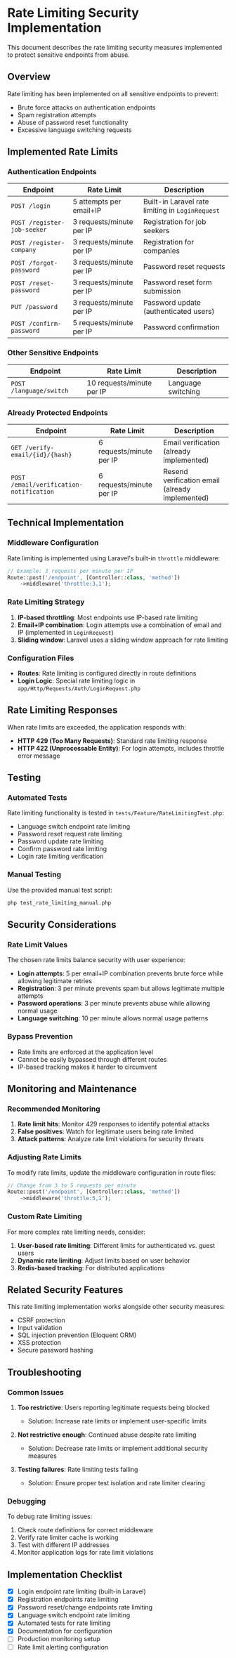 # Rate Limiting Security Implementation

This document describes the rate limiting security measures implemented to protect sensitive endpoints from abuse.

## Overview

Rate limiting has been implemented on all sensitive endpoints to prevent:
- Brute force attacks on authentication endpoints
- Spam registration attempts
- Abuse of password reset functionality
- Excessive language switching requests

## Implemented Rate Limits

### Authentication Endpoints

| Endpoint | Rate Limit | Description |
|----------|------------|-------------|
| `POST /login` | 5 attempts per email+IP | Built-in Laravel rate limiting in `LoginRequest` |
| `POST /register-job-seeker` | 3 requests/minute per IP | Registration for job seekers |
| `POST /register-company` | 3 requests/minute per IP | Registration for companies |
| `POST /forgot-password` | 3 requests/minute per IP | Password reset requests |
| `POST /reset-password` | 3 requests/minute per IP | Password reset form submission |
| `PUT /password` | 3 requests/minute per IP | Password update (authenticated users) |
| `POST /confirm-password` | 5 requests/minute per IP | Password confirmation |

### Other Sensitive Endpoints

| Endpoint | Rate Limit | Description |
|----------|------------|-------------|
| `POST /language/switch` | 10 requests/minute per IP | Language switching |

### Already Protected Endpoints

| Endpoint | Rate Limit | Description |
|----------|------------|-------------|
| `GET /verify-email/{id}/{hash}` | 6 requests/minute per IP | Email verification (already implemented) |
| `POST /email/verification-notification` | 6 requests/minute per IP | Resend verification email (already implemented) |

## Technical Implementation

### Middleware Configuration

Rate limiting is implemented using Laravel's built-in `throttle` middleware:

```php
// Example: 3 requests per minute per IP
Route::post('/endpoint', [Controller::class, 'method'])
    ->middleware('throttle:3,1');
```

### Rate Limiting Strategy

1. **IP-based throttling**: Most endpoints use IP-based rate limiting
2. **Email+IP combination**: Login attempts use a combination of email and IP (implemented in `LoginRequest`)
3. **Sliding window**: Laravel uses a sliding window approach for rate limiting

### Configuration Files

- **Routes**: Rate limiting is configured directly in route definitions
- **Login Logic**: Special rate limiting logic in `app/Http/Requests/Auth/LoginRequest.php`

## Rate Limiting Responses

When rate limits are exceeded, the application responds with:

- **HTTP 429 (Too Many Requests)**: Standard rate limiting response
- **HTTP 422 (Unprocessable Entity)**: For login attempts, includes throttle error message

## Testing

### Automated Tests

Rate limiting functionality is tested in `tests/Feature/RateLimitingTest.php`:

- Language switch endpoint rate limiting
- Password reset request rate limiting  
- Password update rate limiting
- Confirm password rate limiting
- Login rate limiting verification

### Manual Testing

Use the provided manual test script:

```bash
php test_rate_limiting_manual.php
```

## Security Considerations

### Rate Limit Values

The chosen rate limits balance security with user experience:

- **Login attempts**: 5 per email+IP combination prevents brute force while allowing legitimate retries
- **Registration**: 3 per minute prevents spam but allows legitimate multiple attempts
- **Password operations**: 3 per minute prevents abuse while allowing normal usage
- **Language switching**: 10 per minute allows normal usage patterns

### Bypass Prevention

- Rate limits are enforced at the application level
- Cannot be easily bypassed through different routes
- IP-based tracking makes it harder to circumvent

## Monitoring and Maintenance

### Recommended Monitoring

1. **Rate limit hits**: Monitor 429 responses to identify potential attacks
2. **False positives**: Watch for legitimate users being rate limited
3. **Attack patterns**: Analyze rate limit violations for security threats

### Adjusting Rate Limits

To modify rate limits, update the middleware configuration in route files:

```php
// Change from 3 to 5 requests per minute
Route::post('/endpoint', [Controller::class, 'method'])
    ->middleware('throttle:5,1');
```

### Custom Rate Limiting

For more complex rate limiting needs, consider:

1. **User-based rate limiting**: Different limits for authenticated vs. guest users
2. **Dynamic rate limiting**: Adjust limits based on user behavior
3. **Redis-based tracking**: For distributed applications

## Related Security Features

This rate limiting implementation works alongside other security measures:

- CSRF protection
- Input validation
- SQL injection prevention (Eloquent ORM)
- XSS protection
- Secure password hashing

## Troubleshooting

### Common Issues

1. **Too restrictive**: Users reporting legitimate requests being blocked
   - Solution: Increase rate limits or implement user-specific limits

2. **Not restrictive enough**: Continued abuse despite rate limiting
   - Solution: Decrease rate limits or implement additional security measures

3. **Testing failures**: Rate limiting tests failing
   - Solution: Ensure proper test isolation and rate limiter clearing

### Debugging

To debug rate limiting issues:

1. Check route definitions for correct middleware
2. Verify rate limiter cache is working
3. Test with different IP addresses
4. Monitor application logs for rate limit violations

## Implementation Checklist

- [x] Login endpoint rate limiting (built-in Laravel)
- [x] Registration endpoints rate limiting
- [x] Password reset/change endpoints rate limiting  
- [x] Language switch endpoint rate limiting
- [x] Automated tests for rate limiting
- [x] Documentation for configuration
- [ ] Production monitoring setup
- [ ] Rate limit alerting configuration
